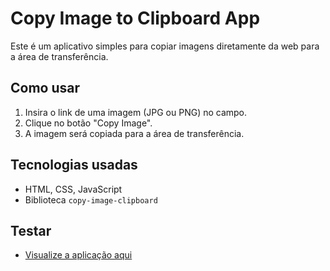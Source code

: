 # Copy Image to Clipboard App

Este é um aplicativo simples para copiar imagens diretamente da web para a área de transferência.

## Como usar
1. Insira o link de uma imagem (JPG ou PNG) no campo.
2. Clique no botão "Copy Image".
3. A imagem será copiada para a área de transferência.

## Tecnologias usadas
- HTML, CSS, JavaScript
- Biblioteca `copy-image-clipboard`

## Testar
- [Visualize a aplicação aqui](https://statusup.github.io/copy-image-clipboard-app/)
